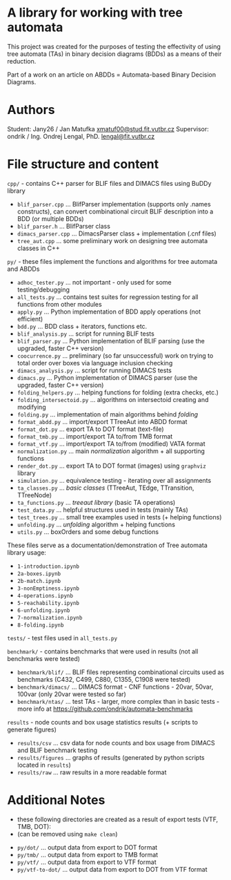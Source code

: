 # A library for working with tree automata

This project was created for the purposes of testing the effectivity 
of using tree automata (TAs) in binary decision diagrams (BDDs) 
as a means of their reduction.

Part of a work on an article on ABDDs = Automata-based Binary Decision Diagrams.

# Authors

Student: Jany26 / Jan Matufka <xmatuf00@stud.fit.vutbr.cz>
Supervisor: ondrik / Ing. Ondrej Lengal, PhD. <lengal@fit.vutbr.cz>

# File structure and content

`cpp/` - contains C++ parser for BLIF files and DIMACS files using BuDDy library

* `blif_parser.cpp`     ... BlifParser implementation (supports only .names constructs), can convert combinational circuit BLIF description into a BDD (or multiple BDDs)
* `blif_parser.h`       ... BlifParser class
* `dimacs_parser.cpp`   ... DimacsParser class + implementation (.cnf files)
* `tree_aut.cpp`        ... some preliminary work on designing tree automata classes in C++

`py/` - these files implement the functions and algorithms for tree automata and ABDDs

* `adhoc_tester.py`         ... not important - only used for some testing/debugging
* `all_tests.py`            ... contains test suites for regression testing for all functions from other modules
* `apply.py`                ... Python implementation of BDD apply operations (not efficient)
* `bdd.py`                  ... BDD class + iterators, functions etc.
* `blif_analysis.py`        ... script for running BLIF tests
* `blif_parser.py`          ... Python implementation of BLIF parsing (use the upgraded, faster C++ version)
* `coocurrence.py`          ... preliminary (so far unsuccessful) work on trying to total order over boxes via language inclusion checking
* `dimacs_analysis.py`      ... script for running DIMACS tests
* `dimacs.py`               ... Python implementation of DIMACS parser (use the upgraded, faster C++ version)
* `folding_helpers.py`      ... helping functions for folding (extra checks, etc.)
* `folding_intersectoid.py` ... algorithms on intersectoid creating and modifying
* `folding.py`              ... implementation of main algorithms behind *folding*
* `format_abdd.py`          ... import/export TTreeAut into ABDD format
* `format_dot.py`           ... export TA to DOT format (text-file)
* `format_tmb.py`           ... import/export TA to/from TMB format
* `format_vtf.py`           ... import/export TA to/from (modified) VATA format
* `normalization.py`        ... main *normalization* algorithm + all supporting functions
* `render_dot.py`           ... export TA to DOT format (images) using `graphviz` library
* `simulation.py`           ... equivalence testing - iterating over all assignments
* `ta_classes.py`           ... *basic classes* (TTreeAut, TEdge, TTransition, TTreeNode)
* `ta_functions.py`         ... *treeaut library* (basic TA operations)
* `test_data.py`            ... helpful structures used in tests (mainly TAs)
* `test_trees.py`           ... small tree examples used in tests (+ helping functions)
* `unfolding.py`            ... *unfolding* algorithm + helping functions
* `utils.py`                ... boxOrders and some debug functions

These files serve as a documentation/demonstration of Tree automata library usage:

* `1-introduction.ipynb`
* `2a-boxes.ipynb`
* `2b-match.ipynb`
* `3-nonEmptiness.ipynb`
* `4-operations.ipynb`
* `5-reachability.ipynb`
* `6-unfolding.ipynb`
* `7-normalization.ipynb`
* `8-folding.ipynb`

`tests/` - test files used in `all_tests.py`

`benchmark/` - contains benchmarks that were used in results (not all benchmarks were tested)

* `benchmark/blif/`     ... BLIF files representing combinational circuits used as benchmarks (C432, C499, C880, C1355, C1908 were tested)
* `benchmark/dimacs/`   ... DIMACS format - CNF functions - 20var, 50var, 100var (only 20var were tested so far)
* `benchmark/ntas/`     ... test TAs - larger, more complex than in basic tests  - more info at https://github.com/ondrik/automata-benchmarks

`results` - node counts and box usage statistics results (+ scripts to generate figures)

* `results/csv`     ... csv data for node counts and box usage from DIMACS and BLIF benchmark testing
* `results/figures` ... graphs of results (generated by python scripts located in `results`)
* `results/raw`     ... raw results in a more readable format

# Additional Notes

- these following directories are created as a result of export tests (VTF, TMB, DOT):
- (can be removed using `make clean`)

* `py/dot/`            ... output data from export to DOT format
* `py/tmb/`            ... output data from export to TMB format
* `py/vtf/`            ... output data from export to VTF format
* `py/vtf-to-dot/`     ... output data from export to DOT from VTF format

